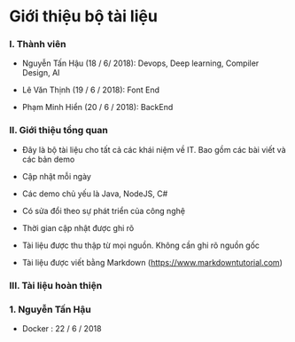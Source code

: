 # Giới thiệu bộ tài liệu

### I. Thành viên
    
  - Nguyễn Tấn Hậu (18 / 6/ 2018): Devops, Deep learning, Compiler Design, AI
  
  - Lê Văn Thịnh (19 / 6 / 2018): Font End
  
  - Phạm Minh Hiển (20 / 6 / 2018): BackEnd
  
### II. Giới thiệu tổng quan

  - Đây là bộ tài liệu cho tất cả các khái niệm về IT. Bao gồm các bài viết và các bản demo
  
  - Cập nhật mỗi ngày
  
  - Các demo chủ yếu là Java, NodeJS, C#
  
  - Có sửa đổi theo sự phát triển của công nghệ
  
  - Thời gian cập nhật được ghi rõ
  
  - Tài liệu được thu thập từ mọi nguồn. Không cần ghi rõ nguồn gốc
  
  - Tài liệu được viết bằng Markdown (https://www.markdowntutorial.com)
  
### III. Tài liệu hoàn thiện
  
### 1. Nguyễn Tấn Hậu
   
  - Docker : 22 / 6 / 2018
  
   
